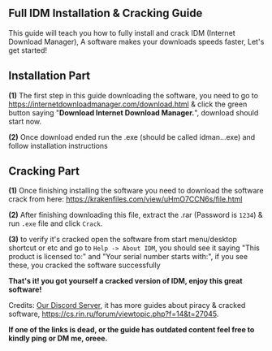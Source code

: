 ## **Full IDM Installation & Cracking Guide**



This guide will teach you how to fully install and crack IDM (Internet Download Manager), A software makes your downloads speeds faster, Let's get started!



## **Installation Part**

**(1)** The first step in this guide downloading the software, you need to go to https://internetdownloadmanager.com/download.html & click the green button saying "**__Download Internet Download Manager.__**", download should start now.

**(2)** Once download ended run the .exe (should be called idman...exe) and follow installation instructions  



## **Cracking Part**

**(1)** Once finishing installing the software you need to download the software crack from here: <https://krakenfiles.com/view/uHmO7CCN6s/file.html>

**(2)** After  finishing downloading this file, extract the .rar (Password is `1234`) & run `.exe` file and click `Crack`.

**(3)** to verify it's cracked open the software from start menu/desktop shortcut or etc and go to `Help -> About IDM`, you should see it saying "This product is licensed to:" and "Your serial number starts with:", if you see these, you cracked the software successfully



**That's it! you got yourself a cracked version of IDM, enjoy this great software!**



Credits: [Our Discord Server](https://discord.gg/enMG8bXUbn), it has more guides about piracy & cracked software, https://cs.rin.ru/forum/viewtopic.php?f=14&t=27045.

**If one of the links is dead, or the guide has outdated content feel free to kindly ping or DM me, oreee.**
